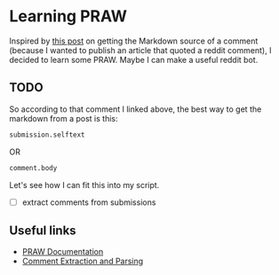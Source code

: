 # Learning PRAW

Inspired by [this post](https://www.reddit.com/r/redditdev/comments/cvisv8/how_do_i_get_the_markdown_source_of_a_post/) on getting the Markdown source of a comment (because I wanted to publish an article that quoted a reddit comment), I decided to learn some PRAW. Maybe I can make a useful reddit bot.

## TODO

So according to that comment I linked above, the best way to get the markdown from a post is this:

```python
submission.selftext
```

OR

```python
comment.body
```

Let's see how I can fit this into my script.

- [ ] extract comments from submissions 

## Useful links

- [PRAW Documentation](https://praw.readthedocs.io/en/latest/)
- [Comment Extraction and Parsing](https://praw.readthedocs.io/en/latest/tutorials/comments.html)
